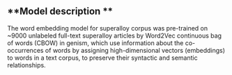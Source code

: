 **Model description **
----------------------
The word embedding model for superalloy corpus was pre-trained on ~9000 unlabeled full-text superalloy articles by Word2Vec continuous bag of words (CBOW) in genism, which use information about the co-occurrences of words by assigning high-dimensional vectors (embeddings) to words in a text corpus, to preserve their syntactic and semantic relationships. 